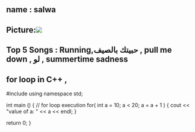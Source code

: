 ## name : salwa
## Picture:![](https://media.timeout.com/images/103424420/630/472/image.jpg)

## Top 5 Songs : Running,حبيتك بالصيف , pull me down , لو , summertime sadness
## for loop in C++ ,
#include <iostream>
using namespace std;

int main () {
   // for loop execution
   for( int a = 10; a < 20; a = a + 1 ) {
      cout << "value of a: " << a << endl;
   }

   return 0;
}
